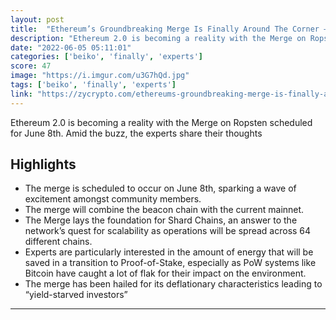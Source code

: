 ```yaml
---
layout: post
title:  "Ethereum’s Groundbreaking Merge Is Finally Around The Corner — ETH Due For An Explosive Move"
description: "Ethereum 2.0 is becoming a reality with the Merge on Ropsten scheduled for June 8th. Amid the buzz, the experts share their thoughts"
date: "2022-06-05 05:11:01"
categories: ['beiko', 'finally', 'experts']
score: 47
image: "https://i.imgur.com/u3G7hQd.jpg"
tags: ['beiko', 'finally', 'experts']
link: "https://zycrypto.com/ethereums-groundbreaking-merge-is-finally-around-the-corner-eth-due-for-an-explosive-move/"
---
```


Ethereum 2.0 is becoming a reality with the Merge on Ropsten scheduled for June 8th. Amid the buzz, the experts share their thoughts

## Highlights

- The merge is scheduled to occur on June 8th, sparking a wave of excitement amongst community members.
- The merge will combine the beacon chain with the current mainnet.
- The Merge lays the foundation for Shard Chains, an answer to the network’s quest for scalability as operations will be spread across 64 different chains.
- Experts are particularly interested in the amount of energy that will be saved in a transition to Proof-of-Stake, especially as PoW systems like Bitcoin have caught a lot of flak for their impact on the environment.
- The merge has been hailed for its deflationary characteristics leading to “yield-starved investors”

---
